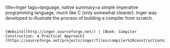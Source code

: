 title=Inger
tags=language, native
summary=a simple imperative programming language, much like C (only somewhat cleaner). Inger was developed to illustrate the process of building a compiler from scratch.
~~~~~~

[Website](http://inger.sourceforge.net/) | [Book: Compiler Construction: A Practical Approach](https://sourceforge.net/projects/inger/files/compiler%20construction%20book/book%201.1/CompilerConstruction.pdf/download)
